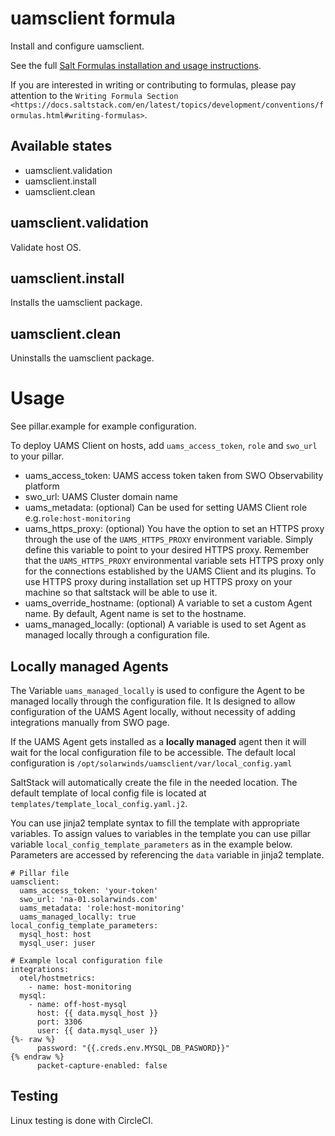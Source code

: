 # uamsclient formula
Install and configure uamsclient.

See the full [Salt Formulas installation and usage instructions](http://docs.saltstack.com/en/latest/topics/development/conventions/formulas.html).


If you are interested in writing or contributing to formulas, please pay attention to the `Writing Formula Section
<https://docs.saltstack.com/en/latest/topics/development/conventions/formulas.html#writing-formulas>`.

## Available states

* uamsclient.validation
* uamsclient.install
* uamsclient.clean

## uamsclient.validation

Validate host OS.

## uamsclient.install

Installs the uamsclient package.

## uamsclient.clean

Uninstalls the uamsclient package.

# Usage

See pillar.example for example configuration.

To deploy UAMS Client on hosts, add `uams_access_token`, `role` and `swo_url` to your pillar.

* uams_access_token: UAMS access token taken from SWO Observability platform
* swo_url: UAMS Cluster domain name
* uams_metadata: (optional) Can be used for setting UAMS Client role e.g.`role:host-monitoring`
* uams_https_proxy: (optional) You have the option to set an HTTPS proxy through the use of the `UAMS_HTTPS_PROXY` environment variable. Simply define this variable to point to your desired HTTPS proxy. Remember that the `UAMS_HTTPS_PROXY` environmental variable sets HTTPS proxy only for the connections established by the UAMS Client and its plugins. To use HTTPS proxy during installation set up HTTPS proxy on your machine so that saltstack will be able to use it.
* uams_override_hostname: (optional) A variable to set a custom Agent name. By default, Agent name is set to the hostname.
* uams_managed_locally: (optional) A variable is used to set Agent as managed locally through a configuration file.

## Locally managed Agents
The Variable `uams_managed_locally` is used to configure the Agent to be managed locally through the configuration file. 
It Is designed to allow configuration of the UAMS Agent locally, without necessity of adding integrations manually from SWO page.

If the UAMS Agent gets installed as a **locally managed** agent then it will wait for the local configuration file to be accessible. The default local configuration is `/opt/solarwinds/uamsclient/var/local_config.yaml`

SaltStack will automatically create the file in the needed location. 
The default template of local config file is located at `templates/template_local_config.yaml.j2`.

You can use jinja2 template syntax to fill the template with appropriate variables.
To assign values to variables in the template you can use pillar variable `local_config_template_parameters` as in the example below.
Parameters are accessed by referencing the `data` variable in jinja2 template.

```sls
# Pillar file
uamsclient:
  uams_access_token: 'your-token'
  swo_url: 'na-01.solarwinds.com'
  uams_metadata: 'role:host-monitoring'
  uams_managed_locally: true
local_config_template_parameters:
  mysql_host: host
  mysql_user: juser
```

```jinja2
# Example local configuration file
integrations:
  otel/hostmetrics:
    - name: host-monitoring
  mysql:
    - name: off-host-mysql
      host: {{ data.mysql_host }}
      port: 3306
      user: {{ data.mysql_user }}
{%- raw %}
      password: "{{.creds.env.MYSQL_DB_PASWORD}}"
{% endraw %}
      packet-capture-enabled: false

```

Testing
-------

Linux testing is done with CircleCI.